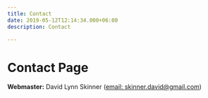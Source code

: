 ```yaml
---
title: Contact
date: 2019-05-12T12:14:34.000+06:00
description: Contact

---
```

# Contact Page

**Webmaster:** David Lynn Skinner ([email: skinner.david@gmail.com]())